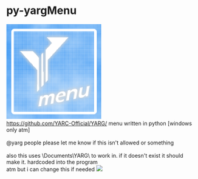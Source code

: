 # py-yargMenu
<img src="https://github.com/progamer63/py-yargMenu/blob/main/icon.png" width="250">\
https://github.com/YARC-Official/YARG/ menu written in python [windows only atm]\
\
@yarg people please let me know if this isn't allowed or something\
\
also this uses \Documents\YARG\ to work in. if it doesn't exist it should make it. hardcoded into the program\
atm but i can change this if needed <img src="https://cdn.frankerfacez.com/emoticon/670425/4" width="24">

